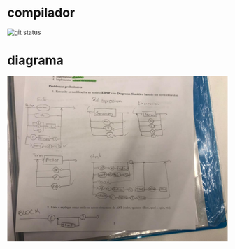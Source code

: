 # compilador
![git status]( http://3.129.230.99/svg/brunameinberg/compilador/)

# diagrama
![alt text](img/diagrama.jpg)
